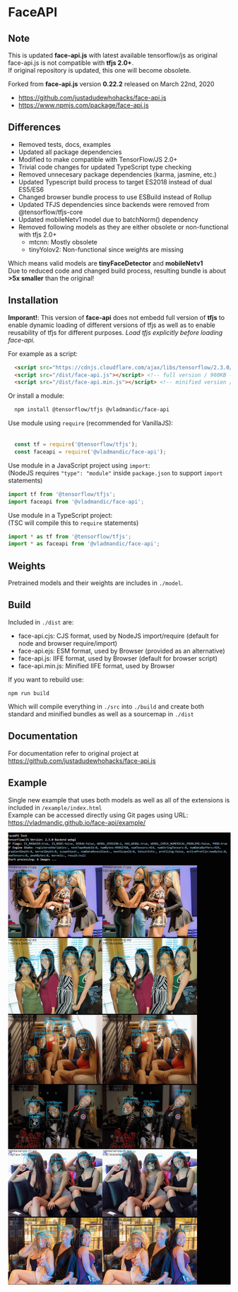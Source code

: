 # FaceAPI

## Note

This is updated **face-api.js** with latest available tensorflow/js as original face-api.js is not compatible with **tfjs 2.0+**.  
If original repository is updated, this one will become obsolete.

Forked from **face-api.js** version **0.22.2** released on March 22nd, 2020  

- <https://github.com/justadudewhohacks/face-api.js>  
- <https://www.npmjs.com/package/face-api.js>  

## Differences

- Removed tests, docs, examples  
- Updated all package dependencies  
- Modified to make compatible with TensorFlow/JS 2.0+  
- Trivial code changes for updated TypeScript type checking
- Removed unnecesary package dependencies (karma, jasmine, etc.)  
- Updated Typescript build process to target ES2018 instead of dual ES5/ES6  
- Changed browser bundle process to use ESBuild instead of Rollup
- Updated TFJS dependencies since backends were removed from @tensorflow/tfjs-core
- Updated mobileNetv1 model due to batchNorm() dependency
- Removed following models as they are either obsolete or non-functional with tfjs 2.0+
  - mtcnn: Mostly obsolete
  - tinyYolov2: Non-functional since weights are missing

Which means valid models are **tinyFaceDetector** and **mobileNetv1**  
Due to reduced code and changed build process, resulting bundle is about **>5x smaller** than the original!  

## Installation

**Imporant!**: This version of **face-api** does not embedd full version of **tfjs** to enable dynamic loading of different versions of tfjs as well as to enable reusability of tfjs for different purposes. *Load tfjs explicitly before loading face-api.*  

For example as a script:

```html
  <script src="https://cdnjs.cloudflare.com/ajax/libs/tensorflow/2.3.0/tf.es2017.js"></script>
  <script src="/dist/face-api.js"></script> <!-- full version / 960KB -->
  <script src="/dist/face-api.min.js"></script> <!-- minified version / 320KB -->
```

Or install a module:

```bash
  npm install @tensorflow/tfjs @vladmandic/face-api
```

Use module using `require` (recommended for VanillaJS):

```js
  
  const tf = require('@tensorflow/tfjs');
  const faceapi = require('@vladmandic/face-api');
```

Use module in a JavaScript project using `import`:  
(NodeJS requires `"type": "module"` inside `package.json` to support `import` statements)

```js
import tf from '@tensorflow/tfjs';
import faceapi from '@vladmandic/face-api';
```

Use module in a TypeScript project:  
(TSC will compile this to `require` statements)

```js
import * as tf from '@tensorflow/tfjs';
import * as faceapi from '@vladmandic/face-api';
```

## Weights

Pretrained models and their weights are includes in `./model`.

## Build

Included in `./dist` are:

- face-api.cjs: CJS format, used by NodeJS import/require (default for node and browser require/import)
- face-api.ejs: ESM format, used by Browser (provided as an alternative)
- face-api.js:  IIFE format, used by Browser (default for browser script)
- face-api.min.js:  Minified IIFE format, used by Browser

If you want to rebuild use:

```shell
npm run build
```

Which will compile everything in `./src` into `./build` and create both standard and minified bundles as well as a sourcemap in `./dist`

## Documentation

For documentation refer to original project at <https://github.com/justadudewhohacks/face-api.js>  

## Example

Single new example that uses both models as well as all of the extensions is included in `/example/index.html`  
Example can be accessed directly using Git pages using URL: <https://vladmandic.github.io/face-api/example/>

![alt text](example/screenshot.png)
